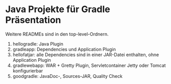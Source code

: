 # Java Projekte für Gradle Präsentation

Weitere READMEs sind in den top-level-Ordnern.

1. hellogradle: Java Plugin
2. gradleapp: Dependencies und Application Plugin
3. hellofatjar: alle Dependencies sind in einer JAR-Datei enthalten, ohne Application Plugin
4. gradlewebapp: WAR + Gretty Plugin, Servletcontainer Jetty oder Tomcat konfigurierbar
5. goodgradle: JavaDoc-, Sources-JAR, Quality Check
